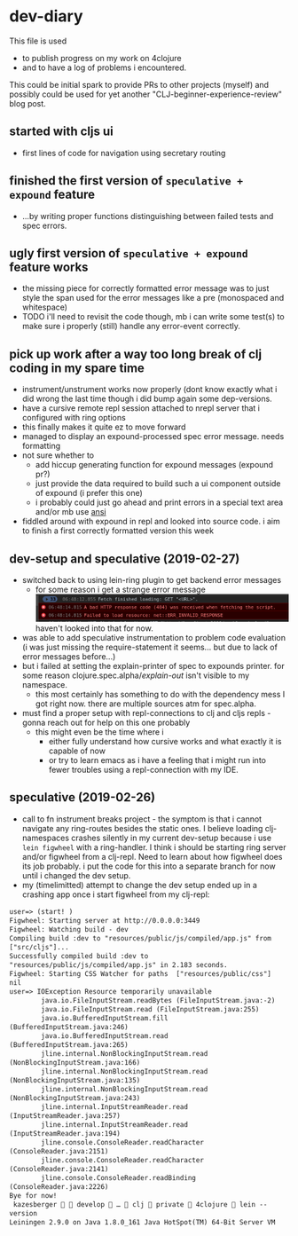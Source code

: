 # dev-diary

This file is used 

* to publish progress on my work on 4clojure 
* and to have a log of problems i encountered.

This could be initial spark to provide PRs to other projects (myself) and possibly could be used for yet another "CLJ-beginner-experience-review" blog post.

## started with cljs ui

* first lines of code for navigation using secretary routing

## finished the first version of `speculative + expound` feature 

* ...by writing proper functions distinguishing between failed tests and spec errors.

## ugly first version of `speculative + expound` feature works

* the missing piece for correctly formatted error message was to just style the span used for the error messages like a pre (monospaced and whitespace)
* TODO i'll need to revisit the code though, mb i can write some test(s) to make sure i properly (still) handle any error-event correctly.

## pick up work after a way too long break of clj coding in my spare time

* instrument/unstrument works now properly (dont know exactly what i did wrong the last time though i did bump again some dep-versions.
* have a cursive remote repl session attached to nrepl server that i configured with ring options
* this finally makes it quite ez to move forward
* managed to display an expound-processed spec error message. needs formatting
* not sure whether to
    * add hiccup generating function for expound messages (expound pr?)
    * just provide the data required to build such a ui component outside of expound (i prefer this one)
    * i probably could just go ahead and print errors in a special text area and/or mb use [ansi](https://github.com/lambdaisland/ansi)
* fiddled around with expound in repl and looked into source code. i aim to finish a first correctly formatted version this week


## dev-setup and speculative (2019-02-27)

* switched back to using lein-ring plugin to get backend error messages
    * for some reason i get a strange error message <br>![](issues/issue-404-on-unknown-resource.png) haven't looked into that for now. 
* was able to add speculative instrumentation to problem code evaluation (i was just missing the require-statement it seems... but due to lack of error messages before...)
* but i failed at setting the explain-printer of spec to expounds printer. for some reason clojure.spec.alpha/*explain-out* isn't visible to my namespace. 
    * this most certainly has something to do with the dependency mess I got right now. there are multiple sources atm for spec.alpha.
* must find a proper setup with repl-connections to clj and cljs repls - gonna reach out for help on this one probably
    * this might even be the time where i 
        * either fully understand how cursive works and what exactly it is capable of now
        * or try to learn emacs as i have a feeling that i might run into fewer troubles using a repl-connection with my IDE.

## speculative (2019-02-26)

* call to fn instrument breaks project - the symptom is that i cannot navigate any ring-routes besides the static ones.
I believe loading clj-namespaces crashes silently in my current dev-setup because i use `lein figwheel` with a ring-handler. I think i should be starting ring server and/or figwheel from a clj-repl. Need to learn about how figwheel does its job probably. i put the code for this into a separate branch for now until i changed the dev setup.
* my (timelimitted) attempt to change the dev setup ended up in a crashing app once i start figwheel from my clj-repl:
```
user=> (start! )
Figwheel: Starting server at http://0.0.0.0:3449
Figwheel: Watching build - dev
Compiling build :dev to "resources/public/js/compiled/app.js" from ["src/cljs"]...
Successfully compiled build :dev to "resources/public/js/compiled/app.js" in 2.183 seconds.
Figwheel: Starting CSS Watcher for paths  ["resources/public/css"]
nil
user=> IOException Resource temporarily unavailable
        java.io.FileInputStream.readBytes (FileInputStream.java:-2)
        java.io.FileInputStream.read (FileInputStream.java:255)
        java.io.BufferedInputStream.fill (BufferedInputStream.java:246)
        java.io.BufferedInputStream.read (BufferedInputStream.java:265)
        jline.internal.NonBlockingInputStream.read (NonBlockingInputStream.java:166)
        jline.internal.NonBlockingInputStream.read (NonBlockingInputStream.java:135)
        jline.internal.NonBlockingInputStream.read (NonBlockingInputStream.java:243)
        jline.internal.InputStreamReader.read (InputStreamReader.java:257)
        jline.internal.InputStreamReader.read (InputStreamReader.java:194)
        jline.console.ConsoleReader.readCharacter (ConsoleReader.java:2151)
        jline.console.ConsoleReader.readCharacter (ConsoleReader.java:2141)
        jline.console.ConsoleReader.readBinding (ConsoleReader.java:2226)
Bye for now!
 kazesberger   develop  …  clj  private  4clojure  lein --version
Leiningen 2.9.0 on Java 1.8.0_161 Java HotSpot(TM) 64-Bit Server VM

```

